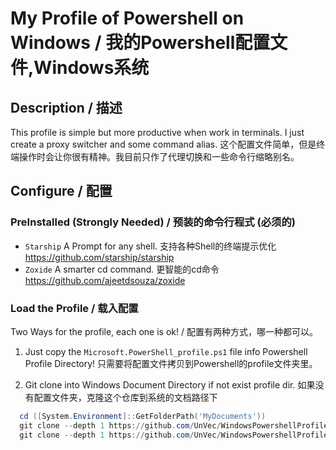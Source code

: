 # My Profile of Powershell on Windows / 我的Powershell配置文件,Windows系统

## Description / 描述

This profile is simple but more productive when work in terminals. I just create a proxy switcher and some command alias.
这个配置文件简单，但是终端操作时会让你很有精神。我目前只作了代理切换和一些命令行缩略别名。

## Configure / 配置

### PreInstalled (Strongly Needed) / 预装的命令行程式 (必须的)

- `Starship` A Prompt for any shell. 支持各种Shell的终端提示优化 <https://github.com/starship/starship>
- `Zoxide` A smarter cd command. 更智能的cd命令 <https://github.com/ajeetdsouza/zoxide>

### Load the Profile / 载入配置

Two Ways for the profile, each one is ok! / 配置有两种方式，哪一种都可以。

1. Just copy the `Microsoft.PowerShell_profile.ps1` file info Powershell Profile Directory! 只需要将配置文件拷贝到Powershell的profile文件夹里。

2. Git clone into Windows Document Directory if not exist profile dir. 如果没有配置文件夹，克隆这个仓库到系统的文档路径下

```powershell
  cd ([System.Environment]::GetFolderPath('MyDocuments'))
  git clone --depth 1 https://github.com/UnVec/WindowsPowershellProfile Powershell          # Powershell 7
  git clone --depth 1 https://github.com/UnVec/WindowsPowershellProfile WindowsPowershell   # if you use old powershell
```

